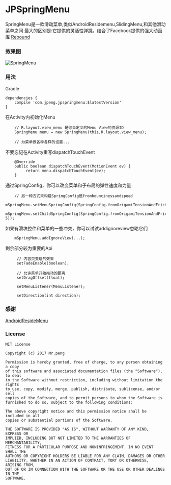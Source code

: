 # JPSpringMenu
SpringMenu是一款滑动菜单,类似AndroidResidemenu,SlidingMenu,和其他滑动菜单之间
最大的区别是:它提供的灵活性弹跳，结合了Facebook提供的强大动画库
[Rebound](https://github.com/facebook/rebound) 

### 效果图
![SpringMenu](https://github.com/peng8350/JPSpringMenu/blob/master/art/main.gif)
<br>
### 用法
Gradle 
```
dependencies {
    compile 'com.jpeng.jpspringmenu:$latestVersion'
}
```
在Activity内初始化Menu
```
    // R.layout.view_menu 是你自定义的Menu View的资源ID
    SpringMenu menu = new SpringMenu(this,R.layout.view_menu);
    
    // 为菜单做各种各样的设置...
```
不要忘记在Activity重写dispatchTouchEvent
```
    @Override
    public boolean dispatchTouchEvent(MotionEvent ev) {
         return menu.dispatchTouchEvent(ev);
    }
```
通过SpringConfig，你可以改变菜单和子布局的弹性速度和力量
```
    // 另一种方式来构建SpringConfig是frombouncinessandspeed
    mSpringMenu.setMenuSpringConfig(SpringConfig.fromOrigamiTensionAndFriction(20,3));
    mSpringMenu.setChildSpringConfig(SpringConfig.fromOrigamiTensionAndFriction(20, 5));
```
如果有滑块控件和菜单的一些冲突，你可以试试addignoreview忽略它们
```
    mSpringMenu.addIgnoreView(...);
```
剩余部分较为重要的Api
```
     // 内容页变暗的效果
     setFadeEnable(boolean);
     
     // 允许菜单开始拖动的距离
     setDragOffset(float);
     
     setMenuListener(MenuListener);
     
     setDirection(int direction);
```

### 感谢
[AndroidResideMenu](https://github.com/SpecialCyCi/AndroidResideMenu)

### License
```
MIT License

Copyright (c) 2017 Mr.peng

Permission is hereby granted, free of charge, to any person obtaining a copy
of this software and associated documentation files (the "Software"), to deal
in the Software without restriction, including without limitation the rights
to use, copy, modify, merge, publish, distribute, sublicense, and/or sell
copies of the Software, and to permit persons to whom the Software is
furnished to do so, subject to the following conditions:

The above copyright notice and this permission notice shall be included in all
copies or substantial portions of the Software.

THE SOFTWARE IS PROVIDED "AS IS", WITHOUT WARRANTY OF ANY KIND, EXPRESS OR
IMPLIED, INCLUDING BUT NOT LIMITED TO THE WARRANTIES OF MERCHANTABILITY,
FITNESS FOR A PARTICULAR PURPOSE AND NONINFRINGEMENT. IN NO EVENT SHALL THE
AUTHORS OR COPYRIGHT HOLDERS BE LIABLE FOR ANY CLAIM, DAMAGES OR OTHER
LIABILITY, WHETHER IN AN ACTION OF CONTRACT, TORT OR OTHERWISE, ARISING FROM,
OUT OF OR IN CONNECTION WITH THE SOFTWARE OR THE USE OR OTHER DEALINGS IN THE
SOFTWARE.
```